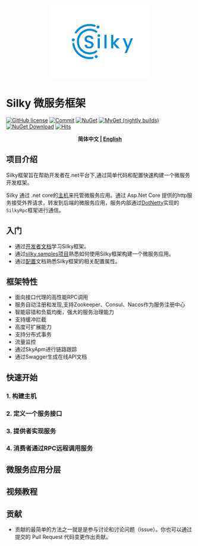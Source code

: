 <p align="center">
  <img height="200" src="./docs/.vuepress/public/assets/logo/logo.svg">
</p>

# Silky 微服务框架
[![GitHub license](https://img.shields.io/badge/license-MIT-blue.svg)](./LICENSE)
[![Commit](https://img.shields.io/github/last-commit/liuhll/silky)](https://img.shields.io/github/last-commit/liuhll/silky)
[![NuGet](https://img.shields.io/nuget/v/silky.Core.svg?style=flat-square)](https://www.nuget.org/packages/Silky.Core)
[![MyGet (nightly builds)](https://img.shields.io/myget/silky-preview/vpre/Silky.Core.svg?style=flat-square)](https://www.myget.org/feed/Packages/silky-preview)
[![NuGet Download](https://img.shields.io/nuget/dt/Silky.Core.svg?style=flat-square)](https://www.nuget.org/packages/Silky.Core)
[![Hits](https://hits.seeyoufarm.com/api/count/incr/badge.svg?url=https%3A%2F%2Fgithub.com%2Fliuhll%2Fsilky&count_bg=%2379C83D&title_bg=%23555555&icon=&icon_color=%23E7E7E7&title=hits&edge_flat=false)](https://hits.seeyoufarm.com)

<div align="center">

**简体中文 | [English](./README.en-US.md)**

</div>

## 项目介绍

Silky框架旨在帮助开发者在.net平台下,通过简单代码和配置快速构建一个微服务开发框架。

Silky 通过 .net core的[主机](https://docs.microsoft.com/zh-cn/aspnet/core/fundamentals/?view=aspnetcore-5.0&tabs=macos#host)来托管微服务应用。通过 Asp.Net Core 提供的http服务接受外界请求，转发到后端的微服务应用，服务内部通过[DotNetty](https://github.com/Azure/DotNetty)实现的`SilkyRpc`框架进行通信。

## 入门

- 通过[开发者文档](http://docs.silky-fk.com/silky/)学习Silky框架。
- 通过[silky.samples项目](http://docs.silky-fk.com/silky/dev-docs/quick-start.html)熟悉如何使用Silky框架构建一个微服务应用。
- 通过[配置](http://docs.silky-fk.com/config/)文档熟悉Silky框架的相关配置属性。

## 框架特性

- 面向接口代理的高性能RPC调用
- 服务自动注册和发现,支持Zookeeper、Consul、Nacos作为服务注册中心
- 智能容错和负载均衡，强大的服务治理能力
- 支持缓冲拦截
- 高度可扩展能力
- 支持分布式事务
- 流量监控
- 通过SkyApm进行链路跟踪
- 通过Swagger生成在线API文档


## 快速开始

### 1. 构建主机

### 2. 定义一个服务接口

### 3. 提供者实现服务

### 4. 消费者通过RPC远程调用服务

## 微服务应用分层

## 视频教程


## 贡献
- 贡献的最简单的方法之一就是是参与讨论和讨论问题（issue）。你也可以通过提交的 Pull Request 代码变更作出贡献。
